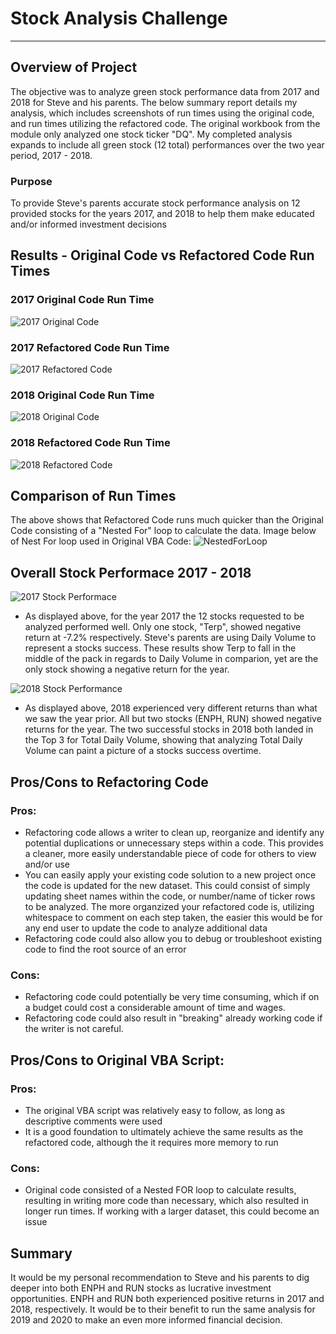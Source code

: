 # Stock Analysis Challenge
---
## Overview of Project
The objective was to analyze green stock performance data from 2017 and 2018 for Steve and his parents. The below summary report details my analysis, which includes screenshots of run times using the original code, and run times utilizing the refactored code.  The original workbook from the module only analyzed one stock ticker "DQ".  My completed analysis expands to include all green stock (12 total) performances over the two year period, 2017 - 2018.

### Purpose
To provide Steve's parents accurate stock performance analysis on 12 provided stocks for the years 2017, and 2018 to help them make educated and/or informed investment decisions

## Results - Original Code vs Refactored Code Run Times
### 2017 Original Code Run Time
![2017 Original Code](https://user-images.githubusercontent.com/89044350/131709059-6f4ee347-1e62-415b-91e2-52f0a79bad8d.PNG)

### 2017 Refactored Code Run Time
![2017 Refactored Code](https://user-images.githubusercontent.com/89044350/131709084-d6d93d3d-87e3-45cc-83ec-e2d44334fa14.PNG)

### 2018 Original Code Run Time
![2018 Original Code](https://user-images.githubusercontent.com/89044350/131709124-c808e5e1-d037-414a-bbec-ec0336fdc38f.PNG)

### 2018 Refactored Code Run Time
![2018 Refactored Code](https://user-images.githubusercontent.com/89044350/131709150-0ca955c2-98a8-49c8-8a4d-4305e25ce864.PNG)

## Comparison of Run Times
The above shows that Refactored Code runs much quicker than the Original Code consisting of a "Nested For" loop to calculate the data. Image below of Nest For loop used in Original VBA Code:
![NestedForLoop](https://user-images.githubusercontent.com/89044350/131711307-e54e343d-66eb-48b8-9077-f980ec52ac82.PNG)


## Overall Stock Performace 2017 - 2018
![2017 Stock Performace](https://user-images.githubusercontent.com/89044350/131676383-e5b804fd-bab0-4b95-ae55-36b5eded0c5f.PNG)

- As displayed above, for the year 2017 the 12 stocks requested to be analyzed performed well.  Only one stock, "Terp", showed negative return at -7.2% respectively. Steve's parents are using Daily Volume to represent a stocks success.  These results show Terp to fall in the middle of the pack in regards to Daily Volume in comparion, yet are the only stock showing a negative return for the year.

![2018 Stock Performance](https://user-images.githubusercontent.com/89044350/131680062-725a25c0-4e66-404a-b4b9-9abf1d4cb610.PNG)

- As displayed above, 2018 experienced very different returns than what we saw the year prior.  All but two stocks (ENPH, RUN) showed negative returns for the year. The two successful stocks in 2018 both landed in the Top 3 for Total Daily Volume, showing that analyzing Total Daily Volume can paint a picture of a stocks success overtime. 

## Pros/Cons to Refactoring Code

### Pros:
- Refactoring code allows a writer to clean up, reorganize and identify any potential duplications or unnecessary steps within a code.  This provides a cleaner, more easily understandable piece of code for others to view and/or use   
- You can easily apply your existing code solution to a new project once the code is updated for the new dataset.  This could consist of simply updating sheet names within the code, or number/name of ticker rows to be analyzed. The more organzized your refactored code is, utilizing whitespace to comment on each step taken, the easier this would be for any end user to update the code to analyze additional data
- Refactoring code could also allow you to debug or troubleshoot existing code to find the root source of an error

### Cons:
- Refactoring code could potentially be very time consuming, which if on a budget could cost a considerable amount of time and wages. 
- Refactoring code could also result in "breaking" already working code if the writer is not careful.

## Pros/Cons to Original VBA Script:
### Pros:
- The original VBA script was relatively easy to follow, as long as descriptive comments were used
- It is a good foundation to ultimately achieve the same results as the refactored code, although the it requires more memory to run

### Cons:
- Original code consisted of a Nested FOR loop to calculate results, resulting in writing more code than necessary, which also resulted in longer run times.  If working with a larger dataset, this could become an issue


## Summary
It would be my personal recommendation to Steve and his parents to dig deeper into both ENPH and RUN stocks as lucrative investment opportunities.  ENPH and RUN both experienced positive returns in 2017 and 2018, respectively.  It would be to their benefit to run the same analysis for 2019 and 2020 to make an even more informed financial decision. 





















